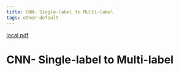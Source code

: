 ```yaml
---
title: CNN- Single-label to Multi-label
tags: other-default
---
```


[local pdf](../../../pdfs/CNN-%20Single-label%20to%20Multi-label.pdf)

# CNN- Single-label to Multi-label
